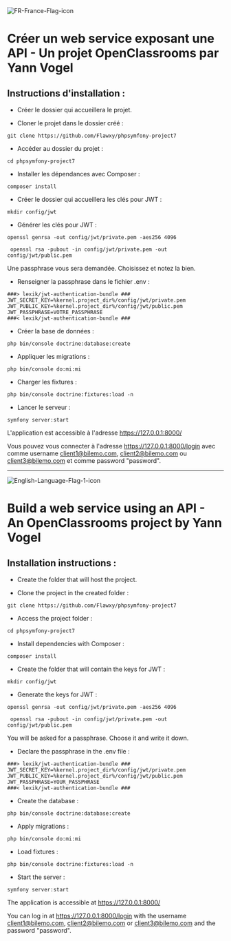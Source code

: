 <img src="https://i.ibb.co/r2sV4QT/FR-France-Flag-icon.png" alt="FR-France-Flag-icon"/>

# Créer un web service exposant une API - Un projet OpenClassrooms par Yann Vogel


## Instructions d'installation :

- Créer le dossier qui accueillera le projet.

- Cloner le projet dans le dossier créé :

`git clone https://github.com/Flawxy/phpsymfony-project7`

- Accéder au dossier du projet :

`cd phpsymfony-project7`

- Installer les dépendances avec Composer :

`composer install`

- Créer le dossier qui accueillera les clés pour JWT :

`mkdir config/jwt`

- Générer les clés pour JWT :

```
openssl genrsa -out config/jwt/private.pem -aes256 4096
 
 openssl rsa -pubout -in config/jwt/private.pem -out config/jwt/public.pem
```
Une passphrase vous sera demandée. Choisissez et notez la bien.

- Renseigner la passphrase dans le fichier .env :

```
###> lexik/jwt-authentication-bundle ###
JWT_SECRET_KEY=%kernel.project_dir%/config/jwt/private.pem
JWT_PUBLIC_KEY=%kernel.project_dir%/config/jwt/public.pem
JWT_PASSPHRASE=VOTRE_PASSPHRASE
###< lexik/jwt-authentication-bundle ###
```

- Créer la base de données :

`php bin/console doctrine:database:create`

- Appliquer les migrations :

`php bin/console do:mi:mi`

- Charger les fixtures :

`php bin/console doctrine:fixtures:load -n`

- Lancer le serveur :

`symfony server:start`

L'application est accessible à l'adresse https://127.0.0.1:8000/

Vous pouvez vous connecter à l'adresse https://127.0.0.1:8000/login avec comme username client1@bilemo.com, client2@bilemo.com ou client3@bilemo.com et comme password "password".

----

<img src="https://i.ibb.co/z5XtvLj/English-Language-Flag-1-icon.png" alt="English-Language-Flag-1-icon"/>

# Build a web service using an API - An OpenClassrooms project by Yann Vogel


## Installation instructions :

- Create the folder that will host the project.

- Clone the project in the created folder :

`git clone https://github.com/Flawxy/phpsymfony-project7`

- Access the project folder :

`cd phpsymfony-project7`

- Install dependencies with Composer :

`composer install`

- Create the folder that will contain the keys for JWT :

`mkdir config/jwt`

- Generate the keys for JWT :

```
openssl genrsa -out config/jwt/private.pem -aes256 4096
 
 openssl rsa -pubout -in config/jwt/private.pem -out config/jwt/public.pem
```
You will be asked for a passphrase. Choose it and write it down.

- Declare the passphrase in the .env file :

```
###> lexik/jwt-authentication-bundle ###
JWT_SECRET_KEY=%kernel.project_dir%/config/jwt/private.pem
JWT_PUBLIC_KEY=%kernel.project_dir%/config/jwt/public.pem
JWT_PASSPHRASE=YOUR_PASSPHRASE
###< lexik/jwt-authentication-bundle ###
```

- Create the database :

`php bin/console doctrine:database:create`

- Apply migrations :

`php bin/console do:mi:mi`

- Load fixtures :

`php bin/console doctrine:fixtures:load -n`

- Start the server :

`symfony server:start`

The application is accessible at https://127.0.0.1:8000/

You can log in at https://127.0.0.1:8000/login with the username client1@bilemo.com, client2@bilemo.com or client3@bilemo.com and the password "password".
